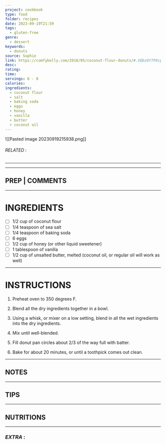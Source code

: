 ```yaml
---
project: cookbook
type: food
folder: recipes
date: 2023-09-19T21:59
tags:
  - gluten-free
genre:
  - dessert
keywords:
  - donuts
source: Sophie
link: https://comfybelly.com/2010/05/coconut-flour-donuts/#.VQbzOY7F8cp
desc: 
rating: 
time: 
servings: 6 - 8
calories: 
ingredients:
  - coconut flour
  - salt
  - baking soda
  - eggs
  - honey
  - vanilla
  - butter
  - coconut oil
---
```


![[Pasted image 20230919215938.png]]
###### *RELATED* : 
---


---
## PREP | COMMENTS



---
# INGREDIENTS

- [ ] 1/2 cup of coconut flour
- [ ] 1/4 teaspoon of sea salt
- [ ] 1/4 teaspoon of baking soda
- [ ] 6 eggs
- [ ] 1/2 cup of honey (or other liquid sweetener)
- [ ] 1 tablespoon of vanilla
- [ ] 1/2 cup of unsalted butter, melted (coconut oil, or regular oil will work as well)

---
# INSTRUCTIONS

1. Preheat oven to 350 degrees F.
    
2. Blend all the dry ingredients together in a bowl.
    
3. Using a whisk, or mixer on a low setting, blend in all the wet ingredients into the dry ingredients.
    
4. Mix until well-blended.
    
5. Fill donut pan circles about 2/3 of the way full with batter.
    
6. Bake for about 20 minutes, or until a toothpick comes out clean.

---
## NOTES



---
## TIPS



---
## NUTRITIONS



---
### *EXTRA* :



